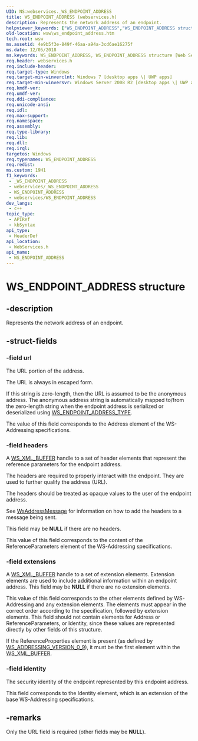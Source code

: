 ```yaml
---
UID: NS:webservices._WS_ENDPOINT_ADDRESS
title: WS_ENDPOINT_ADDRESS (webservices.h)
description: Represents the network address of an endpoint.
helpviewer_keywords: ["WS_ENDPOINT_ADDRESS","WS_ENDPOINT_ADDRESS structure [Web Services for Windows]","webservices/WS_ENDPOINT_ADDRESS","wsw.ws_endpoint_address"]
old-location: wsw\ws_endpoint_address.htm
tech.root: wsw
ms.assetid: 4e9b5f3e-849f-46aa-a94a-3cd6ae16275f
ms.date: 12/05/2018
ms.keywords: WS_ENDPOINT_ADDRESS, WS_ENDPOINT_ADDRESS structure [Web Services for Windows], webservices/WS_ENDPOINT_ADDRESS, wsw.ws_endpoint_address
req.header: webservices.h
req.include-header: 
req.target-type: Windows
req.target-min-winverclnt: Windows 7 [desktop apps \| UWP apps]
req.target-min-winversvr: Windows Server 2008 R2 [desktop apps \| UWP apps]
req.kmdf-ver: 
req.umdf-ver: 
req.ddi-compliance: 
req.unicode-ansi: 
req.idl: 
req.max-support: 
req.namespace: 
req.assembly: 
req.type-library: 
req.lib: 
req.dll: 
req.irql: 
targetos: Windows
req.typenames: WS_ENDPOINT_ADDRESS
req.redist: 
ms.custom: 19H1
f1_keywords:
 - _WS_ENDPOINT_ADDRESS
 - webservices/_WS_ENDPOINT_ADDRESS
 - WS_ENDPOINT_ADDRESS
 - webservices/WS_ENDPOINT_ADDRESS
dev_langs:
 - c++
topic_type:
 - APIRef
 - kbSyntax
api_type:
 - HeaderDef
api_location:
 - WebServices.h
api_name:
 - WS_ENDPOINT_ADDRESS
---
```


# WS_ENDPOINT_ADDRESS structure


## -description

Represents the network address of an endpoint.

## -struct-fields

### -field url

The URL portion of the address.  
                

The URL is always in escaped form.  

If this string is zero-length, then
                    the URL is assumed to be the anonymous address.  The anonymous
                    address string is automatically mapped to/from the zero-length string
                    when the endpoint address is serialized or deserialized
                    using <a href="/windows/desktop/api/webservices/ne-webservices-ws_type">WS_ENDPOINT_ADDRESS_TYPE</a>.
                

The value of this field corresponds to the Address element of the 
                    WS-Addressing specifications.

### -field headers

A <a href="/windows/desktop/wsw/ws-xml-buffer">WS_XML_BUFFER</a> handle to a set of header elements
                    that represent the reference parameters for the endpoint address.
                

The headers are required to properly interact with the endpoint.
                    They are used to further qualify the address (URL).
                

The headers should be treated as opaque values to the user of
                    the endpoint address.
                

See <a href="/windows/desktop/api/webservices/nf-webservices-wsaddressmessage">WsAddressMessage</a> for information on how to 
                    add the headers to a message being sent.
                

This field may be <b>NULL</b> if there are no headers.
                

This value of this field corresponds to the content of the 
                    ReferenceParameters element of the WS-Addressing specifications.

### -field extensions

A <a href="/windows/desktop/wsw/ws-xml-buffer">WS_XML_BUFFER</a> handle to a set of extension elements.
                    Extension elements are used to include additional information within an
                    endpoint address.  This field may be <b>NULL</b> if there are no extension elements.
                

This value of this field corresponds to the other elements
                    defined by WS-Addressing and any extension elements.  The elements must 
                    appear in the correct order according to the specification, followed
                    by extension elements.  This field should not contain elements for Address 
                    or ReferenceParameters, or Identity, since these values are represented directly by 
                    other fields of this structure.
                

If the ReferenceProperties element is present (as defined by
                    <a href="/windows/desktop/api/webservices/ne-webservices-ws_addressing_version">WS_ADDRESSING_VERSION_0_9</a>), it must be the first element 
                    within the <a href="/windows/desktop/wsw/ws-xml-buffer">WS_XML_BUFFER</a>.

### -field identity

The security identity of the endpoint represented by this endpoint address.
                

This field corresponds to the Identity element, which is an extension
                    of the base WS-Addressing specifications.

## -remarks

Only the URL field is required (other fields may be <b>NULL</b>).